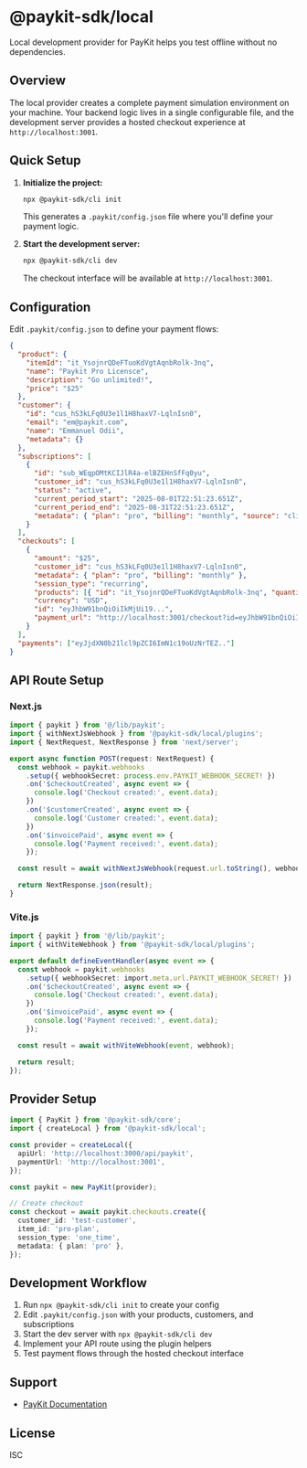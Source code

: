 # @paykit-sdk/local

Local development provider for PayKit helps you test offline without no dependencies.

## Overview

The local provider creates a complete payment simulation environment on your machine. Your backend logic lives in a single configurable file, and the development server provides a hosted checkout experience at `http://localhost:3001`.

## Quick Setup

1. **Initialize the project:**

   ```bash
   npx @paykit-sdk/cli init
   ```

   This generates a `.paykit/config.json` file where you'll define your payment logic.

2. **Start the development server:**

   ```bash
   npx @paykit-sdk/cli dev
   ```

   The checkout interface will be available at `http://localhost:3001`.

## Configuration

Edit `.paykit/config.json` to define your payment flows:

```json
{
  "product": {
    "itemId": "it_YsojnrQDeFTuoKdVgtAqnbRolk-3nq",
    "name": "Paykit Pro Licensce",
    "description": "Go unlimited!",
    "price": "$25"
  },
  "customer": {
    "id": "cus_hS3kLFq0U3e1l1H8haxV7-LqlnIsn0",
    "email": "em@paykit.com",
    "name": "Emmanuel Odii",
    "metadata": {}
  },
  "subscriptions": [
    {
      "id": "sub_WEqpOMtKCIJlR4a-elBZEHnSfFq0yu",
      "customer_id": "cus_hS3kLFq0U3e1l1H8haxV7-LqlnIsn0",
      "status": "active",
      "current_period_start": "2025-08-01T22:51:23.651Z",
      "current_period_end": "2025-08-31T22:51:23.651Z",
      "metadata": { "plan": "pro", "billing": "monthly", "source": "cli-app" }
    }
  ],
  "checkouts": [
    {
      "amount": "$25",
      "customer_id": "cus_hS3kLFq0U3e1l1H8haxV7-LqlnIsn0",
      "metadata": { "plan": "pro", "billing": "monthly" },
      "session_type": "recurring",
      "products": [{ "id": "it_YsojnrQDeFTuoKdVgtAqnbRolk-3nq", "quantity": 1 }],
      "currency": "USD",
      "id": "eyJhbW91bnQiOiIkMjUi19...",
      "payment_url": "http://localhost:3001/checkout?id=eyJhbW91bnQiOiIkMjUi19..."
    }
  ],
  "payments": ["eyJjdXN0b21lcl9pZCI6ImN1c19oUzNrTEZ.."]
}
```

## API Route Setup

### Next.js

```typescript
import { paykit } from '@/lib/paykit';
import { withNextJsWebhook } from '@paykit-sdk/local/plugins';
import { NextRequest, NextResponse } from 'next/server';

export async function POST(request: NextRequest) {
  const webhook = paykit.webhooks
    .setup({ webhookSecret: process.env.PAYKIT_WEBHOOK_SECRET! })
    .on('$checkoutCreated', async event => {
      console.log('Checkout created:', event.data);
    })
    .on('$customerCreated', async event => {
      console.log('Customer created:', event.data);
    })
    .on('$invoicePaid', async event => {
      console.log('Payment received:', event.data);
    });

  const result = await withNextJsWebhook(request.url.toString(), webhook);

  return NextResponse.json(result);
}
```

### Vite.js

```typescript
import { paykit } from '@/lib/paykit';
import { withViteWebhook } from '@paykit-sdk/local/plugins';

export default defineEventHandler(async event => {
  const webhook = paykit.webhooks
    .setup({ webhookSecret: import.meta.url.PAYKIT_WEBHOOK_SECRET! })
    .on('$checkoutCreated', async event => {
      console.log('Checkout created:', event.data);
    })
    .on('$invoicePaid', async event => {
      console.log('Payment received:', event.data);
    });

  const result = await withViteWebhook(event, webhook);

  return result;
});
```

## Provider Setup

```typescript
import { PayKit } from '@paykit-sdk/core';
import { createLocal } from '@paykit-sdk/local';

const provider = createLocal({
  apiUrl: 'http://localhost:3000/api/paykit',
  paymentUrl: 'http://localhost:3001',
});

const paykit = new PayKit(provider);

// Create checkout
const checkout = await paykit.checkouts.create({
  customer_id: 'test-customer',
  item_id: 'pro-plan',
  session_type: 'one_time',
  metadata: { plan: 'pro' },
});
```

## Development Workflow

1. Run `npx @paykit-sdk/cli init` to create your config
2. Edit `.paykit/config.json` with your products, customers, and subscriptions
3. Start the dev server with `npx @paykit-sdk/cli dev`
4. Implement your API route using the plugin helpers
5. Test payment flows through the hosted checkout interface

## Support

- [PayKit Documentation](https://usepaykit.dev)

## License

ISC
